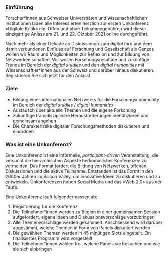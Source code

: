 ### Einführung

Forscher\*innen aus Schweizer Universitäten und wissenschaftlichen Institutionen laden alle Interessierten herzlich zur ersten Unkonferenz «Digitale Kritik» ein. Offen und ohne Teilnahmegebühren wird dieser einzigartige Anlass am 21. und 22. Oktober 2021 online durchgeführt.

Nach mehr als einer Dekade an Diskussionen zum _digital turn_ und dem damit verbundenen Einfluss auf Forschung und Gesellschaft als Ganzes wollen wir Raum und Möglichkeiten zur Reflexion und zur Bildung von Netzwerken schaffen. Wir wollen Forschungsresultate und zukünftige Trends im Bereich der _digital studies_ und den _digital humanities_ mit Wissenschaftler\*innen aus der Schweiz und darüber hinaus diskutieren. Registrieren Sie sich jetzt für den Anlass!

### Ziele

- Bildung eines internationalen Netzwerks für die Forschungscommunity im Bereich der _digital studies_ / _digital humanities_
- Austausch über aktuelle Themen und die eigene Forschung
- zukünftige transdisziplinäre Herausforderungen identifizieren und gemeinsam angehen
- Die Charakteristika digitaler Forschungsmethoden diskutieren und einordnen

### Was ist eine Unkonferenz?

Eine Unkonferenz ist eine informelle, _participant-driven_ Veranstaltung, die versucht die hierarchischen Aspekte herkömmlicher Konferenzen zu vermeiden. Das Format fördert die Bildung von Netzwerken, offenen Diskussionen und die aktive Teilnahme. Entstanden ist das Formt in den 2000er Jahren im Silicon Valley, um innovative Ideen zu diskutieren und zu entwickeln. Unkonferenzen hoben Social Media und das «Web 2.0» aus der Taufe.

Eine Unkonferenz läuft folgendermassen ab:

1.  Registrierung für die Konferenz
2.  Die Teilnehmer\*innen werden zu Beginn in einer gemeinsamen Session aufgefordert, eigene Ideen und Diskussionsvorschläge vorzubringen
3.  Alle Themenvorschläge werden gesammelt. Anschliessend wird darüber abgestimmt, welche Themen in Form von Panels diskutiert werden
4.  Die gewählten Themen werden in 45 minütigen Slots eingeteilt. Ein finalisiertes Programm wird vorgestellt
5.  Die Teilnehmer\*innen wählen frei, welche Panels sie besuchen und wie sie sich einbringen
